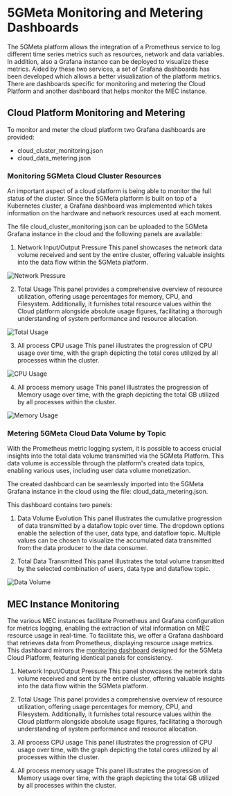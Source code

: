 # 5GMeta Monitoring and Metering Dashboards

The 5GMeta platform allows the integration of a Prometheus service to log different time series metrics such as
resources, network and data variables. In addition, also a Grafana instance can be deployed to visualize these metrics.
Aided by these two services, a set of Grafana dashboards has been developed which allows a better visualization of the
platform metrics. There are dashboards specific for monitoring and metering the Cloud Platform and another dashboard that
helps monitor the MEC instance.

## Cloud Platform Monitoring and Metering
To monitor and meter the cloud platform two Grafana dashboards are provided:

- cloud_cluster_monitoring.json
- cloud_data_metering.json

### Monitoring 5GMeta Cloud Cluster Resources
An important aspect of a cloud platform is being able to monitor the full status of the cluster. Since the 5GMeta platform
is built on top of a Kubernetes cluster, a Grafana dashboard was implemented which takes information on the hardware and
network resources used at each moment.

The file cloud_cluster_monitoring.json can be uploaded to the 5GMeta Grafana instance in the cloud and the following panels are available:

1. Network Input/Output Pressure
This panel showcases the network data volume received and sent by the entire cluster, offering valuable insights into the data flow within the 5GMeta platform.

![Network Pressure](./images/network_pressure.jpg)

2. Total Usage
This panel provides a comprehensive overview of resource utilization, offering usage percentages for memory, CPU, and Filesystem. Additionally, it furnishes total resource values within the Cloud platform alongside absolute usage figures, facilitating a thorough understanding of system performance and resource allocation.

![Total Usage](./images/total_usage.jpg)

3. All process CPU usage
This panel illustrates the progression of CPU usage over time, with the graph depicting the total cores utilized by all processes within the cluster.

![CPU Usage](./images/cpu_usage.jpg)

4. All process memory usage
This panel illustrates the progression of Memory usage over time, with the graph depicting the total GB utilized by all processes within the cluster.

![Memory Usage](./images/memory_usage.jpg)

### Metering 5GMeta Cloud Data Volume by Topic
With the Prometheus metric logging system, it is possible to access crucial insights into the total data volume transmitted via the 5GMeta Platform. This data volume is accessible through the platform's created data topics, enabling various uses, including user data volume monetization.

The created dashboard can be seamlessly imported into the 5GMeta Grafana instance in the cloud using the file: cloud_data_metering.json.

This dashboard contains two panels:

1. Data Volume Evolution
This panel illustrates the cumulative progression of data transmitted by a dataflow topic over time. The dropdown options enable the selection of the user, data type, and dataflow topic. Multiple values can be chosen to visualize the accumulated data transmitted from the data producer to the data consumer.

2. Total Data Transmitted
This panel illustrates the total volume transmitted by the selected combination of users, data type and dataflow topic.

![Data Volume](./images/data_volume.jpg)

## MEC Instance Monitoring
The various MEC instances facilitate Prometheus and Grafana configuration for metrics logging, enabling the extraction of vital information on MEC resource usage in real-time. To facilitate this, we offer a Grafana dashboard that retrieves data from Prometheus, displaying resource usage metrics. This dashboard mirrors the [monitoring dashboard](#monitoring-5gmeta-cloud-cluster-resources) designed for the 5GMeta Cloud Platform, featuring identical panels for consistency.

1. Network Input/Output Pressure
This panel showcases the network data volume received and sent by the entire cluster, offering valuable insights into the data flow within the 5GMeta platform.

2. Total Usage
This panel provides a comprehensive overview of resource utilization, offering usage percentages for memory, CPU, and Filesystem. Additionally, it furnishes total resource values within the Cloud platform alongside absolute usage figures, facilitating a thorough understanding of system performance and resource allocation.

3. All process CPU usage
This panel illustrates the progression of CPU usage over time, with the graph depicting the total cores utilized by all processes within the cluster.

4. All process memory usage
This panel illustrates the progression of Memory usage over time, with the graph depicting the total GB utilized by all processes within the cluster.